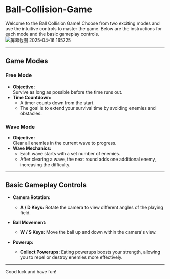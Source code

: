 # Ball-Collision-Game

Welcome to the Ball Collision Game! Choose from two exciting modes and use the intuitive controls to master the game. Below are the instructions for each mode and the basic gameplay controls.
![屏幕截图 2025-04-16 165225](https://github.com/user-attachments/assets/5bbba1f6-4266-4890-8c46-68553eb8d41c)

---

## Game Modes

### Free Mode
- **Objective:**  
  Survive as long as possible before the time runs out.
- **Time Countdown:**  
  - A timer counts down from the start.  
  - The goal is to extend your survival time by avoiding enemies and obstacles.
  
### Wave Mode
- **Objective:**  
  Clear all enemies in the current wave to progress.
- **Wave Mechanics:**  
  - Each wave starts with a set number of enemies.  
  - After clearing a wave, the next round adds one additional enemy, increasing the difficulty.

---

## Basic Gameplay Controls

- **Camera Rotation:**
  - **A / D Keys:** Rotate the camera to view different angles of the playing field.
  
- **Ball Movement:**
  - **W / S Keys:** Move the ball up and down within the camera's view.
  
- **Powerup:**
  - **Collect Powerups:** Eating powerups boosts your strength, allowing you to repel or destroy enemies more effectively.

---

Good luck and have fun!
